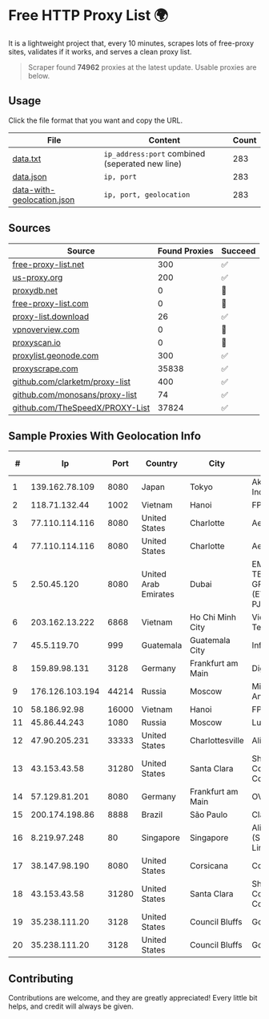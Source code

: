 
# Free HTTP Proxy List 🌍

It is a lightweight project that, every 10 minutes, scrapes lots of free-proxy sites, validates if it works, and serves a clean proxy list.


> Scraper found **74962** proxies at the latest update. Usable proxies are below.

## Usage

Click the file format that you want and copy the URL.


|File|Content|Count|
|----|-------|-----|
|[data.txt](https://raw.githubusercontent.com/themiralay/Proxy-List-World/master/data.txt)|`ip_address:port` combined (seperated new line)|283|
|[data.json](https://raw.githubusercontent.com/themiralay/Proxy-List-World/master/data.json)|`ip, port`|283|
|[data-with-geolocation.json](https://raw.githubusercontent.com/themiralay/Proxy-List-World/master/data-with-geolocation.json)|`ip, port, geolocation`|283|

## Sources

|Source|Found Proxies|Succeed|
|------|-------------|-------|
|[free-proxy-list.net](https://free-proxy-list.net)|300|✅|
|[us-proxy.org](https://www.us-proxy.org)|200|✅|
|[proxydb.net](http://proxydb.net)|0|🚫|
|[free-proxy-list.com](https://free-proxy-list.com/?page=&port=&type%5B%5D=http&type%5B%5D=https&up_time=0&search=Search)|0|🚫|
|[proxy-list.download](https://www.proxy-list.download/HTTP)|26|✅|
|[vpnoverview.com](https://vpnoverview.com/privacy/anonymous-browsing/free-proxy-servers)|0|🚫|
|[proxyscan.io](https://www.proxyscan.io)|0|🚫|
|[proxylist.geonode.com](https://proxylist.geonode.com/api/proxy-list?limit=300&page=1&sort_by=lastChecked&sort_type=desc&protocols=http,https)|300|✅|
|[proxyscrape.com](https://api.proxyscrape.com/v2/?request=displayproxies&protocol=http&timeout=10000&country=all&ssl=all&anonymity=all)|35838|✅|
|[github.com/clarketm/proxy-list](https://raw.githubusercontent.com/clarketm/proxy-list/master/proxy-list-raw.txt)|400|✅|
|[github.com/monosans/proxy-list](https://raw.githubusercontent.com/monosans/proxy-list/main/proxies/http.txt)|74|✅|
|[github.com/TheSpeedX/PROXY-List](https://raw.githubusercontent.com/TheSpeedX/PROXY-List/master/http.txt)|37824|✅|


## Sample Proxies With Geolocation Info

|#|Ip|Port|Country|City|Internet Service Provider|
|-|--|----|-------|----|-------------------------|
|1|139.162.78.109|8080|Japan|Tokyo|Akamai Technologies, Inc.|
|2|118.71.132.44|1002|Vietnam|Hanoi|FPT|
|3|77.110.114.116|8080|United States|Charlotte|Aeza International LTD|
|4|77.110.114.116|8080|United States|Charlotte|Aeza International LTD|
|5|2.50.45.120|8080|United Arab Emirates|Dubai|EMIRATES TELECOMMUNICATIONS GROUP COMPANY (ETISALAT GROUP) PJSC|
|6|203.162.13.222|6868|Vietnam|Ho Chi Minh City|VietNam Post and Telecom Corporation|
|7|45.5.119.70|999|Guatemala|Guatemala City|Infinitum S.A.|
|8|159.89.98.131|3128|Germany|Frankfurt am Main|DigitalOcean, LLC|
|9|176.126.103.194|44214|Russia|Moscow|Miglovets Egor Andreevich|
|10|58.186.92.98|16000|Vietnam|Hanoi|FPT Telecom Company|
|11|45.86.44.243|1080|Russia|Moscow|Lutacom LLC|
|12|47.90.205.231|33333|United States|Charlottesville|Alibaba.com LLC|
|13|43.153.43.58|31280|United States|Santa Clara|Shenzhen Tencent Computer Systems Company Limited|
|14|57.129.81.201|8080|Germany|Frankfurt am Main|OVH SAS|
|15|200.174.198.86|8888|Brazil|São Paulo|Claro S.A|
|16|8.219.97.248|80|Singapore|Singapore|Alibaba Cloud (Singapore) Private Limited|
|17|38.147.98.190|8080|United States|Corsicana|Corsicana ISD|
|18|43.153.43.58|31280|United States|Santa Clara|Shenzhen Tencent Computer Systems Company Limited|
|19|35.238.111.20|3128|United States|Council Bluffs|Google LLC|
|20|35.238.111.20|3128|United States|Council Bluffs|Google LLC|



## Contributing

Contributions are welcome, and they are greatly appreciated! Every
little bit helps, and credit will always be given.

